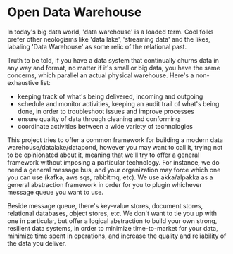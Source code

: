 Open Data Warehouse
====================

In today's big data world, 'data warehouse' is a loaded term. Cool folks prefer other neologisms 
like 'data lake', 'streaming data' and the likes, labaling 'Data Warehouse' as some relic of the relational past.

Truth to be told, if you have a data system that continually churns data in any way and format, no matter 
if it's small or big data, you have the same concerns, which parallel an actual physical warehouse.
Here's a non-exhaustive list:

- keeping track of what's being delivered, incoming and outgoing
- schedule and monitor activities, keeping an audit trail of what's being done, in order to troubleshoot issues and improve processes
- ensure quality of data through cleaning and conforming
- coordinate activities between a wide variety of technologies

This project tries to offer a common framework for building a modern data warehouse/datalake/datapond,
however you may want to call it, trying not to be opinionated about it, meaning that we'll try to offer 
a general framework without imposing a particular technology.
For instance, we do need a general message bus, and your organization may force which one you can use (kafka,
aws sqs, rabbitmq, etc). We use akka/alpakka as a general abstraction framework in order for you to 
plugin whichever message queue you want to use. 

Beside message queue, there's key-value stores, document stores, relational databases, object stores, etc.
We don't want to tie you up with one in particular, but offer a logical abstraction to build your own strong, 
resilient data systems, in order to minimize time-to-market for your data, minimize time spent in operations,
and increase the quality and reliability of the data you deliver.

 